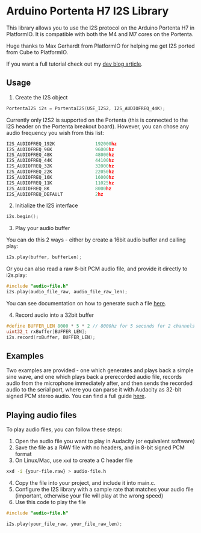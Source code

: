 # Arduino Portenta H7 I2S Library

This library allows you to use the I2S protocol on the Arduino Portenta H7 in PlatformIO. It is compatible with both the M4 and M7 cores on the Portenta.

Huge thanks to Max Gerhardt from PlatformIO for helping me get I2S ported from Cube to PlatformIO.

If you want a full tutorial check out my [dev blog article](https://dev.toddr.org/i2s-audio-playback-on-the-portenta-h7/).

## Usage
1. Create the I2S object
```cpp
PortentaI2S i2s = PortentaI2S(USE_I2S2, I2S_AUDIOFREQ_44K);
```

Currently only I2S2 is supported on the Portenta (this is connected to the I2S header on the Portenta breakout board). However, you can chose any audio frequency you wish from this list:
```cpp
I2S_AUDIOFREQ_192K               192000hz
I2S_AUDIOFREQ_96K                96000hz
I2S_AUDIOFREQ_48K                48000hz
I2S_AUDIOFREQ_44K                44100hz 
I2S_AUDIOFREQ_32K                32000hz
I2S_AUDIOFREQ_22K                22050hz
I2S_AUDIOFREQ_16K                16000hz
I2S_AUDIOFREQ_11K                11025hz
I2S_AUDIOFREQ_8K                 8000hz
I2S_AUDIOFREQ_DEFAULT            2hz
```

2. Initialize the I2S interface
```cpp
i2s.begin();
```

3. Play your audio buffer

You can do this 2 ways - either by create a 16bit audio buffer and calling play:
```cpp
i2s.play(buffer, bufferLen);
```

Or you can also read a raw 8-bit PCM audio file, and provide it directly to i2s.play:
```cpp
#include "audio-file.h"
i2s.play(audio_file_raw, audio_file_raw_len);
```

You can see documentation on how to generate such a file [here](https://dev.toddr.org/i2s-audio-playback-on-the-portenta-h7/).

4. Record audio into a 32bit buffer
```cpp
#define BUFFER_LEN 8000 * 5 * 2 // 8000hz for 5 seconds for 2 channels (left, right)
uint32_t rxBuffer[BUFFER_LEN];
i2s.record(rxBuffer, BUFFER_LEN);
```

## Examples

Two examples are provided - one which generates and plays back a simple sine wave, and one which plays back a prerecorded audio file, records audio from the microphone immediately after, and then sends the recorded audio to the serial port, where you can parse it with Audacity as 32-bit signed PCM stereo audio. You can find a full guide [here](https://dev.toddr.org/i2s-audio-playback-on-the-portenta-h7/). 

## Playing audio files
To play audio files, you can follow these steps:
1. Open the audio file you want to play in Audacity (or equivalent software)
2. Save the file as a RAW file with no headers, and in 8-bit signed PCM format
3. On Linux/Mac, use `xxd` to create a C header file
```bash
xxd -i {your-file.raw} > audio-file.h
```
4. Copy the file into your project, and include it into main.c.
5. Configure the I2S library with a sample rate that matches your audio file (important, otherwise your file will play at the wrong speed)
6. Use this code to play the file
```cpp
#include "audio-file.h"

i2s.play(your_file_raw, your_file_raw_len);
```